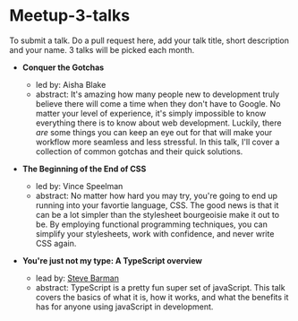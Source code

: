 # Meetup-3-talks

To submit a talk. Do a pull request here, add your talk title, short description and your name. 3 talks will be picked each month.



- __Conquer the Gotchas__
  - led by: Aisha Blake
  - abstract: It's amazing how many people new to development truly believe there will come a time when they don't have to Google. No matter your level of experience, it's simply impossible to know everything there is to know about web development. Luckily, there _are_ some things you can keep an eye out for that will make your workflow more seamless and less stressful. In this talk, I'll cover a collection of common gotchas and their quick solutions.

- __The Beginning of the End of CSS__
  - led by: Vince Speelman
  - abstract: No matter how hard you may try, you're going to end up running into your favortie language, CSS. The good news is that it can be a lot simpler than the stylesheet bourgeoisie make it out to be. By employing functional programming techniques, you can simplify your stylesheets, work with confidence, and never write CSS again.

- __You're just not my type: A TypeScript overview__
  - lead by: [Steve Barman](http://stevebarman.com) 
  - abstract: TypeScript is a pretty fun super set of javaScript. This talk covers the basics of what it is, how it works, and what the benefits it has for anyone using javaScript in development.
 